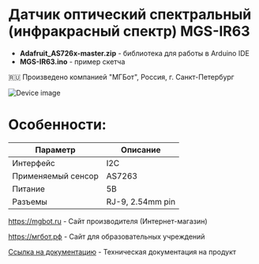 # Датчик оптический спектральный (инфракрасный спектр) MGS-IR63

- **Adafruit_AS726x-master.zip** - библиотека для работы в Arduino IDE
- **MGS-IR63.ino** - пример скетча

🇷🇺 Произведено компанией "МГБот", Россия, г. Санкт-Петербург

![Device image](https://downloader.disk.yandex.ru/preview/438c87c915012880ccd61ebda24620d55ae7fddb1e88cb4dbed96a7c46f6221c/62acb110/e6GkWaxLDJmmSNDlrWE0su5KL9_wfrAiTFYM9BP_R2qd-87yt_sPN8hRiTZ3u8LCmugNvYEdTVtndgOe1sjkQg%3D%3D?uid=0&filename=IMG_1427.jpg&disposition=inline&hash=&limit=0&content_type=image%2Fjpeg&owner_uid=0&tknv=v2&size=1920x927)

# Особенности:

| Параметр    | Описание |
| ----------- | -----------|
| Интерфейс   | I2C|
| Применяемый сенсор  | AS7263 |
| Питание     | 5В|
| Разъемы     | RJ-9, 2.54mm pin|

https://mgbot.ru  - Сайт производителя (Интернет-магазин)

https://мгбот.рф  - Сайт для образовательных учреждений

[Ссылка на документацию](https://books.mgbot.ru/devices/MGS-IR63.pdf) - Техническая документация на продукт